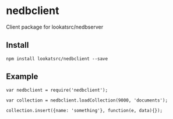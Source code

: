 # nedbclient
Client package for lookatsrc/nedbserver

## Install

`npm install lookatsrc/nedbclient --save`

## Example

`var nedbclient = require('nedbclient');`

`var collection = nedbclient.loadCollection(9000, 'documents');`

`collection.insert({name: 'something'}, function(e, data){});`
